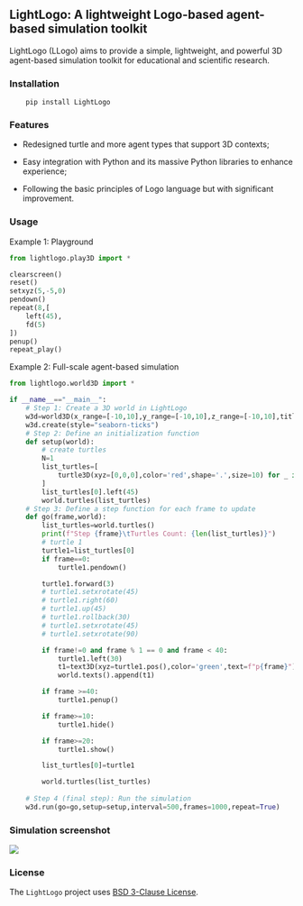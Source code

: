 ## LightLogo: A lightweight Logo-based agent-based simulation toolkit

LightLogo (LLogo) aims to provide a simple, lightweight, and powerful 3D agent-based simulation toolkit for educational and scientific research.

### Installation

```
    pip install LightLogo
```

### Features

- Redesigned turtle and more agent types that support 3D contexts;
  
- Easy integration with Python and its massive Python libraries to enhance experience;
  
- Following the basic principles of Logo language but with significant improvement. 

### Usage

Example 1: Playground

```python
from lightlogo.play3D import *

clearscreen()
reset()
setxyz(5,-5,0)
pendown()
repeat(8,[
    left(45),
    fd(5)
])
penup()
repeat_play()

```

Example 2: Full-scale agent-based simulation

```python
from lightlogo.world3D import *

if __name__=="__main__":
    # Step 1: Create a 3D world in LightLogo
    w3d=world3D(x_range=[-10,10],y_range=[-10,10],z_range=[-10,10],title="Demo 2",)
    w3d.create(style="seaborn-ticks")
    # Step 2: Define an initialization function
    def setup(world):
        # create turtles
        N=1
        list_turtles=[
            turtle3D(xyz=[0,0,0],color='red',shape='.',size=10) for _ in range(N)
        ]
        list_turtles[0].left(45)
        world.turtles(list_turtles)
    # Step 3: Define a step function for each frame to update
    def go(frame,world):
        list_turtles=world.turtles()
        print(f"Step {frame}\tTurtles Count: {len(list_turtles)}")
        # turtle 1
        turtle1=list_turtles[0]
        if frame==0:
            turtle1.pendown()

        turtle1.forward(3)
        # turtle1.setxrotate(45)
        # turtle1.right(60)
        # turtle1.up(45)
        # turtle1.rollback(30)
        # turtle1.setxrotate(45)
        # turtle1.setxrotate(90)

        if frame!=0 and frame % 1 == 0 and frame < 40:
            turtle1.left(30)
            t1=text3D(xyz=turtle1.pos(),color='green',text=f"p{frame}")
            world.texts().append(t1)

        if frame >=40:
            turtle1.penup()

        if frame>=10:
            turtle1.hide()

        if frame>=20:
            turtle1.show()

        list_turtles[0]=turtle1

        world.turtles(list_turtles)
        
    # Step 4 (final step): Run the simulation
    w3d.run(go=go,setup=setup,interval=500,frames=1000,repeat=True)
```

### Simulation screenshot

![](https://dhchenx.github.io/projects/LightLogo/images/screenshot1.png)

### License

The `LightLogo` project uses [BSD 3-Clause License](https://github.com/dhchenx/LightLogo/blob/main/LICENSE). 

